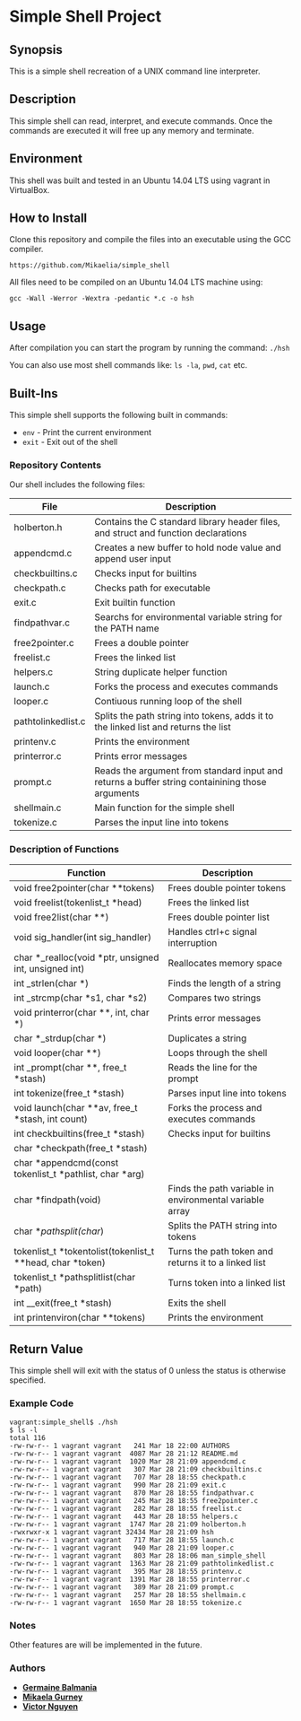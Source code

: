 # Simple Shell Project

## Synopsis
This is a simple shell recreation of a UNIX command line interpreter.

## Description
This simple shell can read, interpret, and execute commands. Once the commands are executed it will free up any memory and terminate.

## Environment
This shell was built and tested in an Ubuntu 14.04 LTS using vagrant in VirtualBox.

## How to Install
Clone this repository and compile the files into an executable using the GCC compiler.
```
https://github.com/Mikaelia/simple_shell
```
All files need to be compiled on an Ubuntu 14.04 LTS machine using:
```
gcc -Wall -Werror -Wextra -pedantic *.c -o hsh
```

## Usage
After compilation you can start the program by running the command:
```./hsh```

You can also use most shell commands like: ```ls -la```, ```pwd```,  ```cat``` etc.

## Built-Ins
This simple shell supports the following built in commands:
+ ```env``` - Print the current environment
+ ```exit``` - Exit out of the shell

### Repository Contents
Our shell includes the following files:

|  **File**  |   **Description**   |
| ------------ | --------------------- |
| holberton.h | Contains the C standard library header files, and struct and function declarations |
| appendcmd.c | Creates a new buffer to hold node value and append user input |
| checkbuiltins.c | Checks input for builtins |
| checkpath.c | Checks path for executable |
| exit.c | Exit builtin function |
| findpathvar.c | Searchs for environmental variable string for the PATH name |
| free2pointer.c | Frees a double pointer |
| freelist.c | Frees the linked list |
| helpers.c | String duplicate helper function |
| launch.c | Forks the process and executes commands |
| looper.c | Contiuous running loop of the shell |
| pathtolinkedlist.c | Splits the path string into tokens, adds it to the linked list and returns the list  |
| printenv.c | Prints the environment |
| printerror.c | Prints error messages |
| prompt.c | Reads the argument from standard input and returns a buffer string containining those arguments |
| shellmain.c | Main function for the simple shell |
| tokenize.c | Parses the input line into tokens |


### Description of Functions

| **Function** | **Description** |
| -------------- | ---------------- |
| void free2pointer(char **tokens) | Frees double pointer tokens |
| void freelist(tokenlist_t *head) | Frees the linked list |
| void free2list(char **) | Frees double pointer list  |
| void sig_handler(int sig_handler) | Handles ctrl+c signal interruption |
| char *_realloc(void *ptr, unsigned int, unsigned int) | Reallocates memory space |
| int _strlen(char *) | Finds the length of a string |
| int _strcmp(char *s1, char *s2) | Compares two strings |
| void printerror(char **, int, char *) | Prints error messages |
| char *_strdup(char *) | Duplicates a string |
| void looper(char **) | Loops through the shell|
| int _prompt(char **, free_t *stash) | Reads the line for the prompt|
| int tokenize(free_t *stash) | Parses input line into tokens |
| void launch(char **av, free_t *stash, int count) | Forks the process and executes commands |
| int checkbuiltins(free_t *stash) | Checks input for builtins |
| char *checkpath(free_t *stash) |  |
| char *appendcmd(const tokenlist_t *pathlist, char *arg) |  |
| char *findpath(void) | Finds the path variable in environmental variable array |
| char **pathsplit(char*) | Splits the PATH string into tokens |
| tokenlist_t *tokentolist(tokenlist_t **head, char *token) | Turns the path token and returns it to a linked list  |
| tokenlist_t *pathsplitlist(char *path) | Turns token into a linked list  |
| int __exit(free_t *stash) | Exits the shell |
| int printenviron(char **tokens) | Prints the environment |

## Return Value
This simple shell will exit with the status of 0 unless the status is otherwise specified.

### Example Code
```
vagrant:simple_shell$ ./hsh
$ ls -l
total 116
-rw-rw-r-- 1 vagrant vagrant   241 Mar 18 22:00 AUTHORS
-rw-rw-r-- 1 vagrant vagrant  4087 Mar 28 21:12 README.md
-rw-rw-r-- 1 vagrant vagrant  1020 Mar 28 21:09 appendcmd.c
-rw-rw-r-- 1 vagrant vagrant   307 Mar 28 21:09 checkbuiltins.c
-rw-rw-r-- 1 vagrant vagrant   707 Mar 28 18:55 checkpath.c
-rw-rw-r-- 1 vagrant vagrant   990 Mar 28 21:09 exit.c
-rw-rw-r-- 1 vagrant vagrant   870 Mar 28 18:55 findpathvar.c
-rw-rw-r-- 1 vagrant vagrant   245 Mar 28 18:55 free2pointer.c
-rw-rw-r-- 1 vagrant vagrant   282 Mar 28 18:55 freelist.c
-rw-rw-r-- 1 vagrant vagrant   443 Mar 28 18:55 helpers.c
-rw-rw-r-- 1 vagrant vagrant  1747 Mar 28 21:09 holberton.h
-rwxrwxr-x 1 vagrant vagrant 32434 Mar 28 21:09 hsh
-rw-rw-r-- 1 vagrant vagrant   717 Mar 28 18:55 launch.c
-rw-rw-r-- 1 vagrant vagrant   940 Mar 28 21:09 looper.c
-rw-rw-r-- 1 vagrant vagrant   803 Mar 28 18:06 man_simple_shell
-rw-rw-r-- 1 vagrant vagrant  1363 Mar 28 21:09 pathtolinkedlist.c
-rw-rw-r-- 1 vagrant vagrant   395 Mar 28 18:55 printenv.c
-rw-rw-r-- 1 vagrant vagrant  1391 Mar 28 18:55 printerror.c
-rw-rw-r-- 1 vagrant vagrant   389 Mar 28 21:09 prompt.c
-rw-rw-r-- 1 vagrant vagrant   257 Mar 28 18:55 shellmain.c
-rw-rw-r-- 1 vagrant vagrant  1650 Mar 28 18:55 tokenize.c
```

### Notes
Other features are will be implemented in the future.

### Authors
* [**Germaine Balmania**](https://github.com/guccigerm)
* [**Mikaela Gurney**](https://github.com/Mikaelia)
* [**Victor Nguyen**](https://github.com/vmdn23)